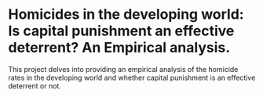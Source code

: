 # Homicides in the developing world: Is capital punishment an effective deterrent? An Empirical analysis.
This project delves into providing an empirical analysis of the homicide rates in the developing world and whether capital punishment is an effective deterrent or not.
